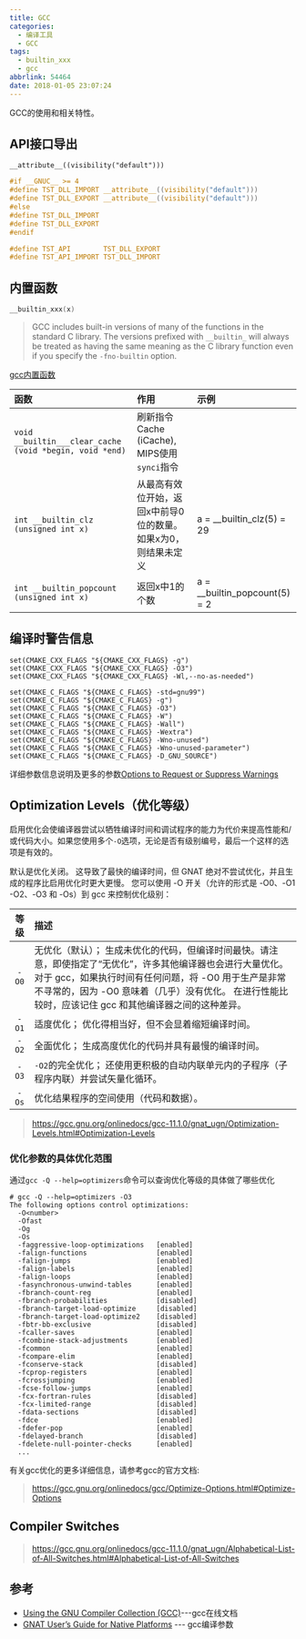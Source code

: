 ```yaml
---
title: GCC
categories:
  - 编译工具
  - GCC
tags:
  - builtin_xxx
  - gcc
abbrlink: 54464
date: 2018-01-05 23:07:24
---
```


GCC的使用和相关特性。

<!--more-->

## API接口导出

```
__attribute__((visibility("default")))
```

``` C
#if __GNUC__ >= 4
#define TST_DLL_IMPORT __attribute__((visibility("default")))
#define TST_DLL_EXPORT __attribute__((visibility("default")))
#else
#define TST_DLL_IMPORT
#define TST_DLL_EXPORT
#endif

#define TST_API        TST_DLL_EXPORT
#define TST_API_IMPORT TST_DLL_IMPORT
```


## 内置函数

``` C
__builtin_xxx(x)
```

>GCC includes built-in versions of many of the functions in the standard C library. The versions prefixed with `__builtin_` will always be treated as having the same meaning as the C library function even if you specify the `-fno-builtin` option.


[gcc内置函数](http://gcc.gnu.org/onlinedocs/gcc/Other-Builtins.html)


| 函数                                                    | 作用                                                     | 示例                          |
|:--------------------------------------------------------|:---------------------------------------------------------|:------------------------------|
| `void __builtin___clear_cache (void *begin, void *end)` | 刷新指令Cache (iCache), MIPS使用`synci`指令              |                               |
| `int __builtin_clz (unsigned int x)`                    | 从最高有效位开始，返回x中前导0位的数量。 如果x为0，则结果未定义 | a = __builtin_clz(5) = 29 |
| `int __builtin_popcount (unsigned int x)`               | 返回x中1的个数                                           | a = __builtin_popcount(5) = 2 |


## 编译时警告信息

```
set(CMAKE_CXX_FLAGS "${CMAKE_CXX_FLAGS} -g")
set(CMAKE_CXX_FLAGS "${CMAKE_CXX_FLAGS} -O3")
set(CMAKE_CXX_FLAGS "${CMAKE_CXX_FLAGS} -Wl,--no-as-needed")

set(CMAKE_C_FLAGS "${CMAKE_C_FLAGS} -std=gnu99")
set(CMAKE_C_FLAGS "${CMAKE_C_FLAGS} -g")
set(CMAKE_C_FLAGS "${CMAKE_C_FLAGS} -O3")
set(CMAKE_C_FLAGS "${CMAKE_C_FLAGS} -W")
set(CMAKE_C_FLAGS "${CMAKE_C_FLAGS} -Wall")
set(CMAKE_C_FLAGS "${CMAKE_C_FLAGS} -Wextra")
set(CMAKE_C_FLAGS "${CMAKE_C_FLAGS} -Wno-unused")
set(CMAKE_C_FLAGS "${CMAKE_C_FLAGS} -Wno-unused-parameter")
set(CMAKE_C_FLAGS "${CMAKE_C_FLAGS} -D_GNU_SOURCE")
```
详细参数信息说明及更多的参数[Options to Request or Suppress Warnings](https://gcc.gnu.org/onlinedocs/gcc/Warning-Options.html#Warning-Options)


## Optimization Levels（优化等级）

启用优化会使编译器尝试以牺牲编译时间和调试程序的能力为代价来提高性能和/或代码大小。如果您使用多个`-O`选项，无论是否有级别编号，最后一个这样的选项是有效的。

默认是优化关闭。 这导致了最快的编译时间，但 GNAT 绝对不尝试优化，并且生成的程序比启用优化时更大更慢。 您可以使用 -O 开关（允许的形式是 -O0、-O1 -O2、-O3 和 -Os）到 gcc 来控制优化级别：

| 等级  | 描述  |
|:----:|:-----|
| `-O0`  | 无优化（默认）； 生成未优化的代码，但编译时间最快。请注意，即使指定了“无优化”，许多其他编译器也会进行大量优化。 对于 gcc，如果执行时间有任何问题，将 -O0 用于生产是非常不寻常的，因为 -O0 意味着（几乎）没有优化。 在进行性能比较时，应该记住 gcc 和其他编译器之间的这种差异。  |
| `-O1`  | 适度优化； 优化得相当好，但不会显着缩短编译时间。  |
| `-O2`  | 全面优化； 生成高度优化的代码并具有最慢的编译时间。 |
| `-O3`  | `-O2`的完全优化； 还使用更积极的自动内联单元内的子程序（子程序内联）并尝试矢量化循环。  |
| `-Os`  | 优化结果程序的空间使用（代码和数据）。  |

> https://gcc.gnu.org/onlinedocs/gcc-11.1.0/gnat_ugn/Optimization-Levels.html#Optimization-Levels

### 优化参数的具体优化范围

通过`gcc -Q --help=optimizers`命令可以查询优化等级的具体做了哪些优化

``` shell
# gcc -Q --help=optimizers -O3
The following options control optimizations:
  -O<number>
  -Ofast
  -Og
  -Os
  -faggressive-loop-optimizations 	[enabled]
  -falign-functions           		[enabled]
  -falign-jumps               		[enabled]
  -falign-labels              		[enabled]
  -falign-loops               		[enabled]
  -fasynchronous-unwind-tables 		[enabled]
  -fbranch-count-reg          		[enabled]
  -fbranch-probabilities      		[disabled]
  -fbranch-target-load-optimize 	[disabled]
  -fbranch-target-load-optimize2 	[disabled]
  -fbtr-bb-exclusive          		[disabled]
  -fcaller-saves              		[enabled]
  -fcombine-stack-adjustments 		[enabled]
  -fcommon                    		[enabled]
  -fcompare-elim              		[enabled]
  -fconserve-stack            		[disabled]
  -fcprop-registers           		[enabled]
  -fcrossjumping              		[enabled]
  -fcse-follow-jumps          		[enabled]
  -fcx-fortran-rules          		[disabled]
  -fcx-limited-range          		[disabled]
  -fdata-sections             		[disabled]
  -fdce                       		[enabled]
  -fdefer-pop                 		[enabled]
  -fdelayed-branch            		[disabled]
  -fdelete-null-pointer-checks 		[enabled]
  ...
```
有关gcc优化的更多详细信息，请参考gcc的官方文档:
> https://gcc.gnu.org/onlinedocs/gcc/Optimize-Options.html#Optimize-Options

## Compiler Switches

> https://gcc.gnu.org/onlinedocs/gcc-11.1.0/gnat_ugn/Alphabetical-List-of-All-Switches.html#Alphabetical-List-of-All-Switches

## 参考

- [Using the GNU Compiler Collection (GCC)](https://gcc.gnu.org/onlinedocs/gcc/index.html#SEC_Contents)---gcc在线文档
- [GNAT User’s Guide for Native Platforms](https://gcc.gnu.org/onlinedocs/gcc-9.4.0/gnat_ugn.pdf) --- gcc编译参数
